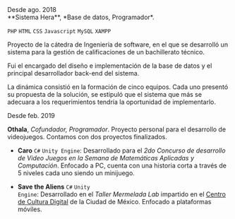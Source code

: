 <div class="row2">
<div class="col4">Desde ago. 2018</div>
<div class="col5">
**Sistema Hera**, *Base de datos, Programador*.

<code class="code-aparte">PHP</code>
<code class="code-aparte">HTML</code>
<code class="code-aparte">CSS</code>
<code class="code-aparte">Javascript</code>
<code class="code-aparte">MySQL</code>
<code class="code-aparte">XAMPP</code>

<p>
Proyecto de la cátedra de Ingeniería de software, en el que se desarrolló un sistema para la gestión de calificaciones de un bachillerato técnico.

Fui el encargado del diseño e implementación de la base de datos y el principal desarrollador back-end del sistema.

La dinámica consistió en la formación de cinco equipos. Cada uno presentó su propuesta de la solución, se estipuló que el sistema que más se adecuara a los requerimientos tendría la oportunidad de implementarlo.
</p>
</div>

<div class="row2">
<div class="col4">Desde feb. 2019</div>
<div class="col5">

**Othala**, *Cofundador, Programador*.
Proyecto personal para el desarrollo de videojuegos.
Contamos con dos proyectos finalizados.

- **Caro** <code class="code-aparte">C#</code> <code class="code-aparte">Unity Engine</code>: Desarrollado para el *2do Concurso de desarrollo de Video Juegos en la Semana de Matemáticas Aplicadas y Computación*. Enfocado a PC, cuenta con una historia corta a través de 5 niveles cada uno siendo un minijuego.

- **Save the Aliens** <code class="code-aparte">C#</code> <code class="code-aparte">Unity Engine</code>: Desarrollado en el *Taller Mermelada Lab* impartido en el [Centro de Cultura Digital](https://centroculturadigital.mx/) de la Ciudad de México. Enfocado a plataformas móviles.
</div>
</div>
